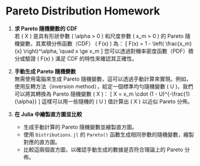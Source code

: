 # Pareto Distribution Homework

1. **求 Pareto 隨機變數的 CDF**  
   若 \( X \) 是具有形狀參數 \( \alpha > 0 \) 和尺度參數 \( x_m > 0 \) 的 Pareto 隨機變數，其累積分佈函數（CDF） \( F(x) \) 為：
   \[
   F(x) = 1 - \left( \frac{x_m}{x} \right)^\alpha, \quad x \ge x_m
   \]
   您可以透過對機率密度函數（PDF）積分或驗證 \( F(x) \) 滿足 CDF 的特性來確認其正確性。

2. **手動生成 Pareto 隨機變數**  
   無需使用電腦來生成 Pareto 隨機變數，這可以透過手動計算來實現。例如，使用反轉方法（inversion method），給定一個標準均勻隨機變數 \( U \)，我們可以將其轉換為 Pareto 隨機變數 \( X \)：
   \[
   X = x_m \cdot (1 - U)^{-\frac{1}{\alpha}}
   \]
   這樣可以用一些隨機的 \( U \) 值計算出 \( X \) 以近似 Pareto 分佈。

3. **在 Julia 中繪製直方圖並比較**  
   - 生成手動計算的 Pareto 隨機變數並繪製直方圖。
   - 使用 `Distributions.jl` 的 `Pareto()` 函數生成相同參數的隨機變數，繪製對應的直方圖。
   - 比較這兩個直方圖，以確認手動生成的數據是否符合理論上的 Pareto 分佈。

